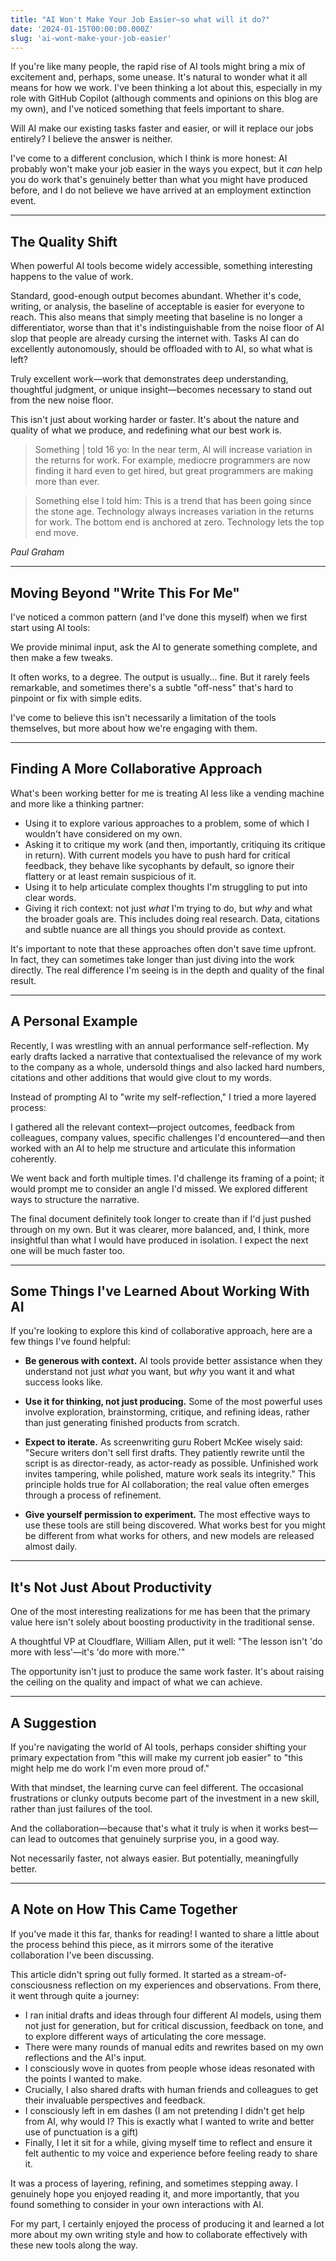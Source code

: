 ```yaml
---
title: "AI Won't Make Your Job Easier—so what will it do?"
date: '2024-01-15T00:00:00.000Z'
slug: 'ai-wont-make-your-job-easier'
---
```


If you're like many people, the rapid rise of AI tools might bring a mix of excitement and, perhaps, some unease. It's natural to wonder what it all means for how we work. I've been thinking a lot about this, especially in my role with GitHub Copilot (although comments and opinions on this blog are my own), and I've noticed something that feels important to share.

Will AI make our existing tasks faster and easier, or will it replace our jobs entirely? I believe the answer is neither.

I've come to a different conclusion, which I think is more honest: AI probably won't make your job easier in the ways you expect, but it *can* help you do work that's genuinely better than what you might have produced before, and I do not believe we have arrived at an employment extinction event.

---

## The Quality Shift

When powerful AI tools become widely accessible, something interesting happens to the value of work.

Standard, good-enough output becomes abundant. Whether it's code, writing, or analysis, the baseline of acceptable is easier for everyone to reach. This also means that simply meeting that baseline is no longer a differentiator, worse than that it's indistinguishable from the noise floor of AI slop that people are already cursing the internet with. Tasks AI can do excellently autonomously, should be offloaded with to AI, so what what is left?

Truly excellent work—work that demonstrates deep understanding, thoughtful judgment, or unique insight—becomes necessary to stand out from the new noise floor.

This isn't just about working harder or faster. It's about the nature and quality of what we produce, and redefining what our best work is.

> Something | told 16 yo: In the near term, Al will increase variation in the returns for work. For example, mediocre programmers are now finding it hard even to get hired, but great programmers are making more than ever.

> Something else I told him: This is a trend that has been going since the stone age. Technology always increases variation in the returns for work. The bottom end is anchored at zero. Technology lets the top end move.

*Paul Graham*

---

## Moving Beyond "Write This For Me"

I've noticed a common pattern (and I've done this myself) when we first start using AI tools:

We provide minimal input, ask the AI to generate something complete, and then make a few tweaks.

It often works, to a degree. The output is usually... fine. But it rarely feels remarkable, and sometimes there's a subtle "off-ness" that's hard to pinpoint or fix with simple edits.

I've come to believe this isn't necessarily a limitation of the tools themselves, but more about how we're engaging with them.

---

## Finding A More Collaborative Approach

What's been working better for me is treating AI less like a vending machine and more like a thinking partner:

- Using it to explore various approaches to a problem, some of which I wouldn't have considered on my own.
- Asking it to critique my work (and then, importantly, critiquing its critique in return). With current models you have to push hard for critical feedback, they behave like sycophants by default, so ignore their flattery or at least remain suspicious of it.
- Using it to help articulate complex thoughts I'm struggling to put into clear words.
- Giving it rich context: not just *what* I'm trying to do, but *why* and what the broader goals are. This includes doing real research. Data, citations and subtle nuance are all things you should provide as context. 

It's important to note that these approaches often don't save time upfront. In fact, they can sometimes take longer than just diving into the work directly. The real difference I'm seeing is in the depth and quality of the final result.

---

## A Personal Example

Recently, I was wrestling with an annual performance self-reflection. My early drafts lacked a narrative that contextualised the relevance of my work to the company as a whole, undersold things and also lacked hard numbers, citations and other additions that would give clout to my words.

Instead of prompting AI to "write my self-reflection," I tried a more layered process:

I gathered all the relevant context—project outcomes, feedback from colleagues, company values, specific challenges I'd encountered—and then worked with an AI to help me structure and articulate this information coherently.

We went back and forth multiple times. I'd challenge its framing of a point; it would prompt me to consider an angle I'd missed. We explored different ways to structure the narrative.

The final document definitely took longer to create than if I'd just pushed through on my own. But it was clearer, more balanced, and, I think, more insightful than what I would have produced in isolation. I expect the next one will be much faster too.

---

## Some Things I've Learned About Working With AI

If you're looking to explore this kind of collaborative approach, here are a few things I've found helpful:

- **Be generous with context.** AI tools provide better assistance when they understand not just *what* you want, but *why* you want it and what success looks like.

- **Use it for thinking, not just producing.** Some of the most powerful uses involve exploration, brainstorming, critique, and refining ideas, rather than just generating finished products from scratch.

- **Expect to iterate.** As screenwriting guru Robert McKee wisely said: "Secure writers don't sell first drafts. They patiently rewrite until the script is as director-ready, as actor-ready as possible. Unfinished work invites tampering, while polished, mature work seals its integrity." This principle holds true for AI collaboration; the real value often emerges through a process of refinement.

- **Give yourself permission to experiment.** The most effective ways to use these tools are still being discovered. What works best for you might be different from what works for others, and new models are released almost daily.

---

## It's Not Just About Productivity

One of the most interesting realizations for me has been that the primary value here isn't solely about boosting productivity in the traditional sense.

A thoughtful VP at Cloudflare, William Allen, put it well: "The lesson isn't 'do more with less'—it's 'do more with more.'"

The opportunity isn't just to produce the same work faster. It's about raising the ceiling on the quality and impact of what we can achieve.

---

## A Suggestion

If you're navigating the world of AI tools, perhaps consider shifting your primary expectation from "this will make my current job easier" to "this might help me do work I'm even more proud of."

With that mindset, the learning curve can feel different. The occasional frustrations or clunky outputs become part of the investment in a new skill, rather than just failures of the tool.

And the collaboration—because that's what it truly is when it works best—can lead to outcomes that genuinely surprise you, in a good way.

Not necessarily faster, not always easier. But potentially, meaningfully better.

---

## A Note on How This Came Together

If you've made it this far, thanks for reading! I wanted to share a little about the process behind this piece, as it mirrors some of the iterative collaboration I've been discussing.

This article didn't spring out fully formed. It started as a stream-of-consciousness reflection on my experiences and observations. From there, it went through quite a journey:

*   I ran initial drafts and ideas through four different AI models, using them not just for generation, but for critical discussion, feedback on tone, and to explore different ways of articulating the core message.
*   There were many rounds of manual edits and rewrites based on my own reflections and the AI's input.
*   I consciously wove in quotes from people whose ideas resonated with the points I wanted to make.
*   Crucially, I also shared drafts with human friends and colleagues to get their invaluable perspectives and feedback.
* I consciously left in em dashes (I am not pretending I didn't get help from AI, why would I? This is exactly what I wanted to write and better use of punctuation is a gift)
*   Finally, I let it sit for a while, giving myself time to reflect and ensure it felt authentic to my voice and experience before feeling ready to share it.

It was a process of layering, refining, and sometimes stepping away. I genuinely hope you enjoyed reading it, and more importantly, that you found something to consider in your own interactions with AI.

For my part, I certainly enjoyed the process of producing it and learned a lot more about my own writing style and how to collaborate effectively with these new tools along the way.